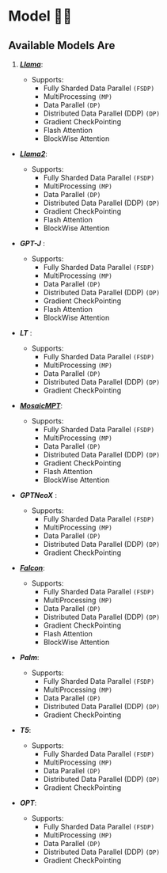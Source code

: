 # Model 🤖💫

## Available Models Are

1. **_[Llama](https://erfanzar.github.io/EasyDeL/docs/Llama)_**:

    * Supports:
        * Fully Sharded Data Parallel `(FSDP)`
        * MultiProcessing `(MP)`
        * Data Parallel `(DP)`
        * Distributed Data Parallel  (DDP) `(DP)`
        * Gradient CheckPointing
        * Flash Attention
        * BlockWise Attention


- **_[Llama2](https://erfanzar.github.io/EasyDeL/docs/Llama2)_**:

    * Supports:
        * Fully Sharded Data Parallel `(FSDP)`
        * MultiProcessing `(MP)`
        * Data Parallel `(DP)`
        * Distributed Data Parallel  (DDP) `(DP)`
        * Gradient CheckPointing
        * Flash Attention
        * BlockWise Attention


- **_GPT-J_** :

    * Supports:
        * Fully Sharded Data Parallel `(FSDP)`
        * MultiProcessing `(MP)`
        * Data Parallel `(DP)`
        * Distributed Data Parallel  (DDP) `(DP)`
        * Gradient CheckPointing
        * Flash Attention
        * BlockWise Attention


- **_LT_** :

    * Supports:
        * Fully Sharded Data Parallel `(FSDP)`
        * MultiProcessing `(MP)`
        * Data Parallel `(DP)`
        * Distributed Data Parallel  (DDP) `(DP)`
        * Gradient CheckPointing


- **_[MosaicMPT](https://erfanzar.github.io/EasyDeL/docs/MosaicMPT)_**:

    * Supports:
        * Fully Sharded Data Parallel `(FSDP)`
        * MultiProcessing `(MP)`
        * Data Parallel `(DP)`
        * Distributed Data Parallel  (DDP) `(DP)`
        * Gradient CheckPointing
        * Flash Attention
        * BlockWise Attention


- **_GPTNeoX_**  :

    * Supports:
        * Fully Sharded Data Parallel `(FSDP)`
        * MultiProcessing `(MP)`
        * Data Parallel `(DP)`
        * Distributed Data Parallel  (DDP) `(DP)`
        * Gradient CheckPointing


- **_[Falcon](https://erfanzar.github.io/EasyDeL/docs/Falcon)_**:

    * Supports:
        * Fully Sharded Data Parallel `(FSDP)`
        * MultiProcessing `(MP)`
        * Data Parallel `(DP)`
        * Distributed Data Parallel  (DDP) `(DP)`
        * Gradient CheckPointing
        * Flash Attention
        * BlockWise Attention


- **_Palm_**:

    * Supports:
        * Fully Sharded Data Parallel `(FSDP)`
        * MultiProcessing `(MP)`
        * Data Parallel `(DP)`
        * Distributed Data Parallel  (DDP) `(DP)`
        * Gradient CheckPointing


- **_T5_**:

    * Supports:
        * Fully Sharded Data Parallel `(FSDP)`
        * MultiProcessing `(MP)`
        * Data Parallel `(DP)`
        * Distributed Data Parallel  (DDP) `(DP)`
        * Gradient CheckPointing


- **_OPT_**:

    * Supports:
        * Fully Sharded Data Parallel `(FSDP)`
        * MultiProcessing `(MP)`
        * Data Parallel `(DP)`
        * Distributed Data Parallel  (DDP) `(DP)`
        * Gradient CheckPointing

